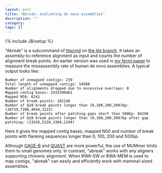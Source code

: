 ```yaml
---
layout: post
title: "Abreak: evaluating de novo assemblies"
description: ""
category: 
tags: []
---
```

{% include JB/setup %}

"Abreak" is a subcommand of [htscmd][htslib] on [the lite branch][lite]. It
takes an assembly-to-reference alignment as input and counts the number of
alignment break points. An earlier version was used in [my fermi paper][fermi]
to measure the missassembly rate of human de novo assemblies. A typical output
looks like:

    Number of unmapped contigs: 239
    Total length of unmapped contigs: 54588
    Number of alignments dropped due to excessive overlaps: 0
    Mapped contig bases: 2933399461
    Mapped N50: 6241
    Number of break points: 102146
    Number of Q10 break points longer than (0,100,200,500)bp: (28719,7206,4644,3222)
    Number of break points after patching gaps short than 500bp: 94298
    Number of Q10 break points longer than (0,100,200,500)bp after gap patching: (23326,5320,3369,2194)
    
Here it gives the mapped contig bases, mapped N50 and number of break points
with flanking sequences longer than 0, 100, 200 and 500bp.

Although [GAGE-B][gageb] and [QUAST][quast] are more powerful, the use of
MUMmer limits them to small genomes only. In contrast, "abreak" works with any
aligners supporting chimeric alignment. When BWA-SW or BWA-MEM is used to map
contigs, "abreak" can easily and efficiently work with mammal-sized assemblies.

[htslib]: https://github.com/samtools/htslib
[lite]: https://github.com/samtools/htslib/tree/lite
[fermi]: http://bioinformatics.oxfordjournals.org/content/28/14/1838
[quast]: http://bioinf.spbau.ru/en/quast
[gageb]: http://ccb.jhu.edu/gage_b/

